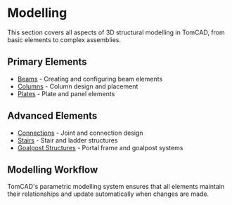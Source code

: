 # Modelling

This section covers all aspects of 3D structural modelling in TomCAD, from basic elements to complex assemblies.

## Primary Elements
- [Beams](beams.md) - Creating and configuring beam elements
- [Columns](columns.md) - Column design and placement
- [Plates](plates.md) - Plate and panel elements

## Advanced Elements  
- [Connections](connections.md) - Joint and connection design
- [Stairs](stairs.md) - Stair and ladder structures
- [Goalpost Structures](goalpost.md) - Portal frame and goalpost systems

## Modelling Workflow

TomCAD's parametric modelling system ensures that all elements maintain their relationships and update automatically when changes are made.